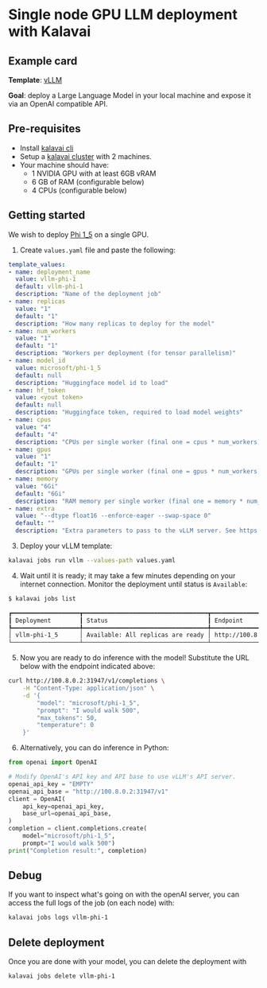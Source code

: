 # Single node GPU LLM deployment with Kalavai

## Example card

**Template**: [vLLM](../templates/vllm/README.md)

**Goal**: deploy a Large Language Model in your local machine and expose it via an OpenAI compatible API.


## Pre-requisites

- Install [kalavai cli](../README.md#install)
- Setup a [kalavai cluster](../README.md#cluster-quick-start) with 2 machines.
- Your machine should have:
    * 1 NVIDIA GPU with at least 6GB vRAM
    * 6 GB of RAM (configurable below)
    * 4 CPUs (configurable below)

## Getting started

We wish to deploy [Phi 1_5](https://huggingface.co/microsoft/phi-1_5) on a single GPU.


1. Create `values.yaml` file and paste the following:
```yaml
template_values:
- name: deployment_name
  value: vllm-phi-1
  default: vllm-phi-1
  description: "Name of the deployment job"
- name: replicas
  value: "1"
  default: "1"
  description: "How many replicas to deploy for the model"
- name: num_workers
  value: "1"
  default: "1"
  description: "Workers per deployment (for tensor parallelism)"
- name: model_id
  value: microsoft/phi-1_5
  default: null
  description: "Huggingface model id to load"
- name: hf_token
  value: <yout token>
  default: null
  description: "Huggingface token, required to load model weights"
- name: cpus
  value: "4"
  default: "4"
  description: "CPUs per single worker (final one = cpus * num_workers)"
- name: gpus
  value: "1"
  default: "1"
  description: "GPUs per single worker (final one = gpus * num_workers)"
- name: memory
  value: "6Gi"
  default: "6Gi"
  description: "RAM memory per single worker (final one = memory * num_workers)"
- name: extra
  value: "--dtype float16 --enforce-eager --swap-space 0"
  default: ""
  description: "Extra parameters to pass to the vLLM server. See https://docs.vllm.ai/en/latest/serving/openai_compatible_server.html#command-line-arguments-for-the-server"
```

3. Deploy your vLLM template:
```bash
kalavai jobs run vllm --values-path values.yaml
```

4. Wait until it is ready; it may take a few minutes depending on your internet connection. Monitor the deployment until status is `Available`:
```bash
$ kalavai jobs list

┏━━━━━━━━━━━━━━━━━━━┳━━━━━━━━━━━━━━━━━━━━━━━━━━━━━━━━━━━┳━━━━━━━━━━━━━━━━━━━━━━━━┓
┃ Deployment        ┃ Status                            ┃ Endpoint               ┃
┡━━━━━━━━━━━━━━━━━━━╇━━━━━━━━━━━━━━━━━━━━━━━━━━━━━━━━━━━╇━━━━━━━━━━━━━━━━━━━━━━━━┩
│ vllm-phi-1_5      │ Available: All replicas are ready │ http://100.8.0.2:31947 │
└───────────────────┴───────────────────────────────────┴────────────────────────┘
```

5. Now you are ready to do inference with the model! Substitute the URL below with the endpoint indicated above:

```bash
curl http://100.8.0.2:31947/v1/completions \
    -H "Content-Type: application/json" \
    -d '{
        "model": "microsoft/phi-1_5",
        "prompt": "I would walk 500",
        "max_tokens": 50,
        "temperature": 0
    }'
```

6. Alternatively, you can do inference in Python:

```python
from openai import OpenAI

# Modify OpenAI's API key and API base to use vLLM's API server.
openai_api_key = "EMPTY"
openai_api_base = "http://100.8.0.2:31947/v1"
client = OpenAI(
    api_key=openai_api_key,
    base_url=openai_api_base,
)
completion = client.completions.create(
    model="microsoft/phi-1_5",
    prompt="I would walk 500")
print("Completion result:", completion)
```

## Debug

If you want to inspect what's going on with the openAI server, you can access the full logs of the job (on each node) with:
```bash
kalavai jobs logs vllm-phi-1
```


## Delete deployment

Once you are done with your model, you can delete the deployment with
```bash
kalavai jobs delete vllm-phi-1
```
